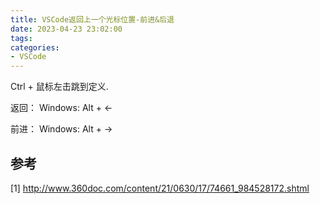 ```yaml
---
title: VSCode返回上一个光标位置-前进&后退
date: 2023-04-23 23:02:00
tags:
categories:
- VSCode
---
```


Ctrl + 鼠标左击跳到定义.

返回：
Windows: Alt + ← 

前进：
Windows: Alt + → 

## 参考
[1] http://www.360doc.com/content/21/0630/17/74661_984528172.shtml
